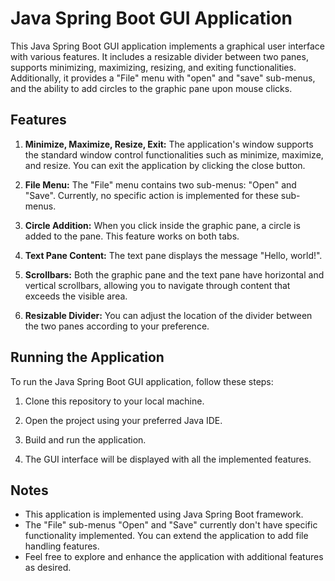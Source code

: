 # Java Spring Boot GUI Application

This Java Spring Boot GUI application implements a graphical user interface with various features. It includes a resizable divider between two panes, supports minimizing, maximizing, resizing, and exiting functionalities. Additionally, it provides a "File" menu with "open" and "save" sub-menus, and the ability to add circles to the graphic pane upon mouse clicks.

## Features

1. **Minimize, Maximize, Resize, Exit:**
   The application's window supports the standard window control functionalities such as minimize, maximize, and resize. You can exit the application by clicking the close button.

2. **File Menu:**
   The "File" menu contains two sub-menus: "Open" and "Save". Currently, no specific action is implemented for these sub-menus.

3. **Circle Addition:**
   When you click inside the graphic pane, a circle is added to the pane. This feature works on both tabs.

4. **Text Pane Content:**
   The text pane displays the message "Hello, world!".

5. **Scrollbars:**
   Both the graphic pane and the text pane have horizontal and vertical scrollbars, allowing you to navigate through content that exceeds the visible area.

6. **Resizable Divider:**
   You can adjust the location of the divider between the two panes according to your preference.

## Running the Application

To run the Java Spring Boot GUI application, follow these steps:

1. Clone this repository to your local machine.

2. Open the project using your preferred Java IDE.

3. Build and run the application.

4. The GUI interface will be displayed with all the implemented features.

## Notes

- This application is implemented using Java Spring Boot framework.
- The "File" sub-menus "Open" and "Save" currently don't have specific functionality implemented. You can extend the application to add file handling features.
- Feel free to explore and enhance the application with additional features as desired.
